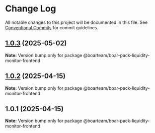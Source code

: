 # Change Log

All notable changes to this project will be documented in this file.
See [Conventional Commits](https://conventionalcommits.org) for commit guidelines.

## [1.0.3](https://github.com/boarteam/boar-pack/compare/@boarteam/boar-pack-liquidity-monitor-frontend@1.0.2...@boarteam/boar-pack-liquidity-monitor-frontend@1.0.3) (2025-05-02)

**Note:** Version bump only for package @boarteam/boar-pack-liquidity-monitor-frontend





## [1.0.2](https://github.com/boarteam/boar-pack/compare/@boarteam/boar-pack-liquidity-monitor-frontend@1.0.1...@boarteam/boar-pack-liquidity-monitor-frontend@1.0.2) (2025-04-15)

**Note:** Version bump only for package @boarteam/boar-pack-liquidity-monitor-frontend





## 1.0.1 (2025-04-15)

**Note:** Version bump only for package @boarteam/boar-pack-liquidity-monitor-frontend
